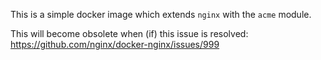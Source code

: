 This is a simple docker image which extends `nginx` with the `acme` module.

This will become obsolete when (if) this issue is resolved: https://github.com/nginx/docker-nginx/issues/999
